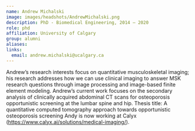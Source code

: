 ```yaml
---
name: Andrew Michalski
image: images/headshots/AndrewMichalski.png
description: PhD - Biomedical Engineering, 2014 – 2020
role: phd
affiliation: University of Calgary
group: alumni
aliases: 
links:
  email: andrew.michalski@ucalgary.ca
---
```


Andrew’s research interests focus on quantitative musculoskeletal imaging; 
his research addresses how we can use clinical imaging to answer MSK research 
questions through image processing and image-based finite element modeling. 
Andrew’s current work focuses on the secondary analysis of clinically acquired 
abdominal CT scans for osteoporosis opportunistic screening at the lumbar spine and hip.
Thesis title: A quantitative computed tomography approach towards opportunistic osteoporosis screening
Andy is now working at Calyx (https://www.calyx.ai/solutions/medical-imaging/).